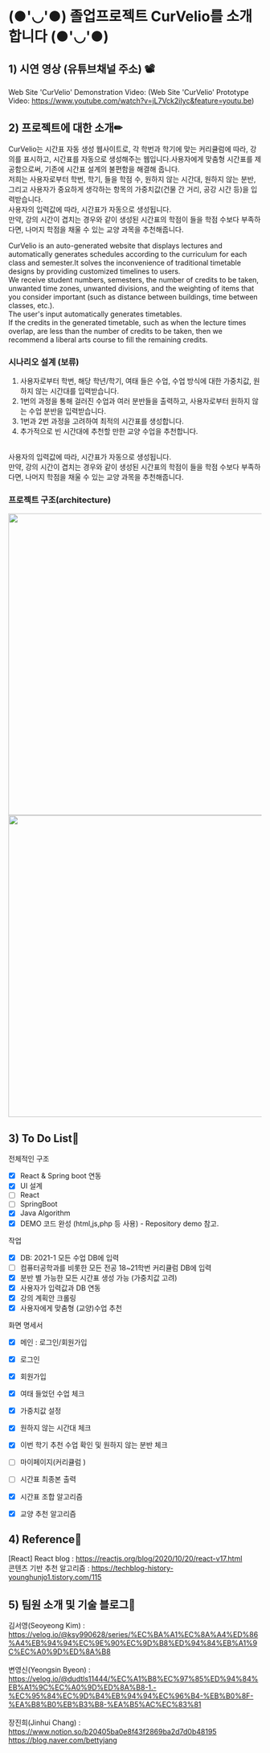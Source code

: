 # (●'◡'●) 졸업프로젝트 CurVelio를 소개합니다 (●'◡'●)

## 1) 시연 영상 (유튜브채널 주소) 📽

Web Site 'CurVelio' Demonstration Video: 
(Web Site 'CurVelio' Prototype Video: https://www.youtube.com/watch?v=jL7Vck2iIyc&feature=youtu.be)

## 2) 프로젝트에 대한 소개✏

CurVelio는 시간표 자동 생성 웹사이트로, 각 학번과 학기에 맞는 커리큘럼에 따라, 강의를 표시하고, 시간표를 자동으로 생성해주는 웹입니다.사용자에게 맞춤형 시간표를 제공함으로써, 기존에 시간표 설계의 불편함을 해결해 줍니다. <br>
저희는 사용자로부터 학번, 학기, 들을 학점 수, 원하지 않는 시간대, 원하지 않는 분반, 그리고 사용자가 중요하게 생각하는 항목의 가중치값(건물 간 거리, 공강 시간 등)을 입력받습니다.
<br>
사용자의 입력값에 따라, 시간표가 자동으로 생성됩니다. 
<br>
만약, 강의 시간이 겹치는 경우와 같이 생성된 시간표의 학점이 들을 학점 수보다 부족하다면, 나머지 학점을 채울 수 있는 교양 과목을 추천해줍니다.

CurVelio is an auto-generated website that displays lectures and automatically generates schedules according to the curriculum for each class and semester.It solves the inconvenience of traditional timetable designs by providing customized timelines to users. <br>
We receive student numbers, semesters, the number of credits to be taken, unwanted time zones, unwanted divisions, and the weighting of items that you consider important (such as distance between buildings, time between classes, etc.).
<br>
The user's input automatically generates timetables.
<br>
If the credits in the generated timetable, such as when the lecture times overlap, are less than the number of credits to be taken, then we recommend a liberal arts course to fill the remaining credits.

### 시나리오 설계 (보류)

1. 사용자로부터 학번, 해당 학년/학기, 여태 들은 수업, 수업 방식에 대한 가중치값, 원하지 않는 시간대를 입력받습니다.
2. 1번의 과정을 통해 걸러진 수업과 여러 분반들을 출력하고, 사용자로부터 원하지 않는 수업 분반을 입력받습니다. 
3. 1번과 2번 과정을 고려하여 최적의 시간표를 생성합니다.
4. 추가적으로 빈 시간대에 추천할 만한 교양 수업을 추천합니다. 
<br>
사용자의 입력값에 따라, 시간표가 자동으로 생성됩니다. 
<br>
만약, 강의 시간이 겹치는 경우와 같이 생성된 시간표의 학점이 들을 학점 수보다 부족하다면, 나머지 학점을 채울 수 있는 교양 과목을 추천해줍니다.

### 프로젝트 구조(architecture)

<img src = "https://user-images.githubusercontent.com/55133538/101370660-1d01e480-38ed-11eb-8fcb-a38c826db387.png" width="600px">
<img src = "https://user-images.githubusercontent.com/55133538/101752471-e9090800-3b14-11eb-98a3-1486cab2098a.png" width="600px">



## 3) To Do List📃

전체적인 구조
- [x] React & Spring boot 연동
- [x] UI 설계
- [ ] React 
- [ ] SpringBoot
- [x] Java Algorithm
- [x] DEMO 코드 완성 (html,js,php 등 사용) - Repository demo 참고.

작업
- [x] DB: 2021-1 모든 수업 DB에 입력
- [ ] 컴퓨터공학과를 비롯한 모든 전공 18~21학번 커리큘럼 DB에 입력
- [x] 분반 별 가능한 모든 시간표 생성 가능 (가중치값 고려)
- [x] 사용자가 입력값과 DB 연동 
- [x] 강의 계획안 크롤링
- [x] 사용자에게 맞춤형 (교양)수업 추천

화면 명세서
- [x] 메인 : 로그인/회원가입
- [x] 로그인
- [x] 회원가입
- [x] 여태 들었던 수업 체크
- [x] 가중치값 설정
- [x] 원하지 않는 시간대 체크
- [x] 이번 학기 추천 수업 확인 및 원하지 않는 분반 체크
- [ ] 마이페이지(커리큘럼 )
- [ ] 시간표 최종본 출력
- [x] 시간표 조합 알고리즘 
- [x] 교양 추천 알고리즘 


## 4) Reference🔗
[React] React blog : https://reactjs.org/blog/2020/10/20/react-v17.html<br>
콘텐츠 기반 추천 알고리즘 : https://techblog-history-younghunjo1.tistory.com/115<br>

## 5) 팀원 소개 및 기술 블로그🔨

김서영(Seoyeong Kim) : https://velog.io/@ksy990628/series/%EC%BA%A1%EC%8A%A4%ED%86%A4%EB%94%94%EC%9E%90%EC%9D%B8%ED%94%84%EB%A1%9C%EC%A0%9D%ED%8A%B8
<br><br>
변영신(Yeongsin Byeon) : https://velog.io/@dudtls11444/%EC%A1%B8%EC%97%85%ED%94%84%EB%A1%9C%EC%A0%9D%ED%8A%B8-1.-%EC%95%84%EC%9D%B4%EB%94%94%EC%96%B4-%EB%B0%8F-%EA%B8%B0%EB%B3%B8-%EA%B5%AC%EC%83%81
<br><br>
장진희(Jinhui Chang) : https://www.notion.so/b20405ba0e8f43f2869ba2d7d0b48195<br>
https://blog.naver.com/bettyjang
